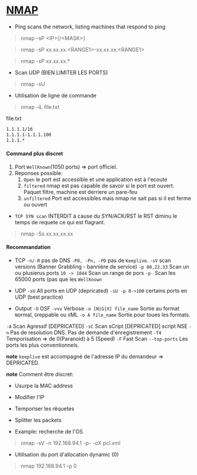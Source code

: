 #  [NMAP](https://highon.coffee/blog/nmap-cheat-sheet/)

- Ping scans the network, listing machines that respond to ping

> nmap -sP \<IP\>[/\<MASK\>]
    
> nmap -sP xx.xx.xx.\<RANGE1\>-xx.xx.xx.\<RANGE1\>
    
> nmap -sP xx.xx.xx.*

- Scan UDP (BIEN LIMITER LES PORTS)

> nmap -sU 

- Utilisation de ligne de commande

> nmap -iL file.txt

file.txt
```txt
1.1.1.1/16
1.1.1.1-1.1.1.100
1.1.1.*
```
#### Command plus discret

1. Port `WellKnown`(1050 ports) => port officiel.
2. Reponses possible:
    1. `Open` le port est accessible et une application est à l'ecoute
    2. `filtered` nmap est pas capable de savoir si le port est ouvert. Paquet filtre, machine est derriere un pare-feu 
    3. `unfiltered` Port est accessibles mais nmap ne sait pas si il est ferme ou ouvert

- `TCP SYN scan` INTERDIT à cause du SYN/ACK/RST
le RST diminu le temps de requete ce qui est flagrant.

> nmap -Ss xx.xx.xx.xx

#### Recommandation

- TCP
`-n/-R` pas de DNS
`-P0, -Pn, -PD` pas de `Keeplive`. 
`-sV` scan versions (Banner Grabbling - bannière de service)
`-p 80,22,33` Scan un ou plusierus ports
`10 -> 1044` Scan un range de pors
`-p-` Scan les 65000 ports (pas que les `WellKnown`

- UDP
`-sU` All ports en UDP (depricated)
`-sU -p 0->100` certains ports en UDP (best practice)

- Output
`-O` OSF
`-vvv` Verbose
`-o [N|G|X] file_name` Sortie au format `N`ormal, `G`reppable ou `X`ML
`-o A file_name` Sortie pour toues les formats.

`-A` Scan Agressif [DEPRICATED]
`-sC` Scan sCript [DEPRICATED] script NSE
`-n` Pas de resolution DNS. Pas de demande d'enregistrement
`-T4` Temporisation => de 0(Paranoid) à 5 (Speed)
`-F` Fast Scan
`--top-ports` Les ports les plus conventionnels.

**note** `keeplive` est accompagné de l'adresse IP du demandeur => DEPRICATED.

**note** Comment être discret:
- Usurpe la MAC address
- Modifier l'IP
- Temporiser les rêquetes
- Splitter les packets

- Example: recherche de l'OS

> nmap -sV -n 192.168.94.1 -p- -oX pcl.xml

- Utilisation du port d'allocation dynamic (0)

> nmap 192.168.94.1 -p 0


